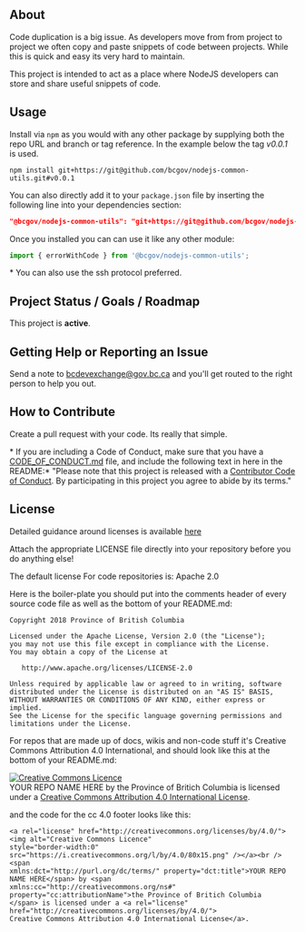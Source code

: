 
## About

Code duplication is a big issue. As developers move from from project to project we often copy and paste snippets of code between projects. While this is quick and easy its very hard to maintain.

This project is intended to act as a place where NodeJS developers can store and share useful snippets of code.

## Usage

Install via `npm` as you would with any other package by supplying both the repo URL and branch or tag reference. In the example below the tag *v0.0.1* is used.

```console
npm install git+https://git@github.com/bcgov/nodejs-common-utils.git#v0.0.1
```

You can also directly add it to your `package.json` file by inserting the following line into your dependencies section:

```json
"@bcgov/nodejs-common-utils": "git+https://git@github.com/bcgov/nodejs-common-utils.git#v0.0.1",
```

Once you installed you can can use it like any other module:

```javascript
import { errorWithCode } from '@bcgov/nodejs-common-utils';
```

\* You can also use the ssh protocol preferred.


## Project Status / Goals / Roadmap

This project is **active**. 


## Getting Help or Reporting an Issue

Send a note to bcdevexchange@gov.bc.ca and you'll get routed to the right person to help you out.


## How to Contribute

Create a pull request with your code. Its really that simple.

\* If you are including a Code of Conduct, make sure that you have a [CODE_OF_CONDUCT.md](SAMPLE-CODE_OF_CONDUCT.md) file, and include the following text in here in the README:\*
"Please note that this project is released with a [Contributor Code of Conduct](CODE_OF_CONDUCT.md). By participating in this project you agree to abide by its terms."

## License

Detailed guidance around licenses is available 
[here](/BC-Open-Source-Development-Employee-Guide/Licenses.md)

Attach the appropriate LICENSE file directly into your repository before you do anything else!

The default license For code repositories is: Apache 2.0

Here is the boiler-plate you should put into the comments header of every source code file as well as the bottom of your README.md:

    Copyright 2018 Province of British Columbia

    Licensed under the Apache License, Version 2.0 (the "License");
    you may not use this file except in compliance with the License.
    You may obtain a copy of the License at 

       http://www.apache.org/licenses/LICENSE-2.0

    Unless required by applicable law or agreed to in writing, software
    distributed under the License is distributed on an "AS IS" BASIS,
    WITHOUT WARRANTIES OR CONDITIONS OF ANY KIND, either express or implied.
    See the License for the specific language governing permissions and
    limitations under the License.
   
For repos that are made up of docs, wikis and non-code stuff it's Creative Commons Attribution 4.0 International, and should look like this at the bottom of your README.md:

<a rel="license" href="http://creativecommons.org/licenses/by/4.0/"><img alt="Creative Commons Licence" style="border-width:0" src="https://i.creativecommons.org/l/by/4.0/80x15.png" /></a><br /><span xmlns:dct="http://purl.org/dc/terms/" property="dct:title">YOUR REPO NAME HERE</span> by <span xmlns:cc="http://creativecommons.org/ns#" property="cc:attributionName">the Province of Britich Columbia</span> is licensed under a <a rel="license" href="http://creativecommons.org/licenses/by/4.0/">Creative Commons Attribution 4.0 International License</a>.

and the code for the cc 4.0 footer looks like this:

    <a rel="license" href="http://creativecommons.org/licenses/by/4.0/"><img alt="Creative Commons Licence"
    style="border-width:0" src="https://i.creativecommons.org/l/by/4.0/80x15.png" /></a><br /><span
    xmlns:dct="http://purl.org/dc/terms/" property="dct:title">YOUR REPO NAME HERE</span> by <span
    xmlns:cc="http://creativecommons.org/ns#" property="cc:attributionName">the Province of Britich Columbia
    </span> is licensed under a <a rel="license" href="http://creativecommons.org/licenses/by/4.0/">
    Creative Commons Attribution 4.0 International License</a>.


[export-xcarchive]: https://github.com/bcdevops/mobile-cicd-api/raw/develop/doc/images/export-xcarchive.gif "Prepare & Export xcarchive"
